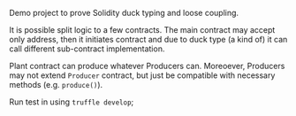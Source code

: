 Demo project to prove Solidity duck typing and loose coupling.

It is possible split logic to a few contracts. 
The main contract may accept only address, then it initiates contract and due to duck type (a kind of) it can call different sub-contract implementation.

Plant contract can produce whatever Producers can. Moreoever, Producers may not extend `Producer` contract,
but just be compatible with necessary methods (e.g. `produce()`).

Run test in using `truffle develop`;